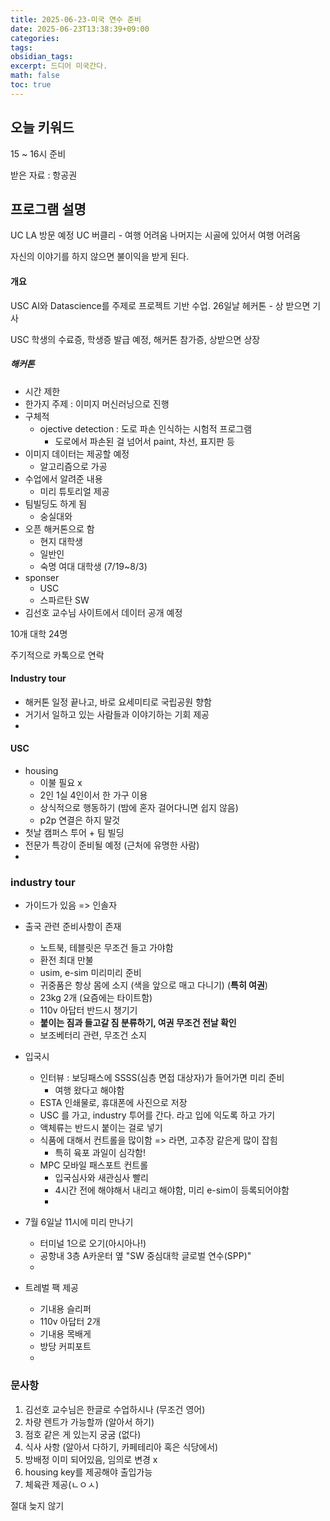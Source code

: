 ```yaml
---
title: 2025-06-23-미국 연수 준비
date: 2025-06-23T13:38:39+09:00
categories: 
tags: 
obsidian_tags: 
excerpt: 드디어 미국간다.
math: false
toc: true
---
```


## 오늘 키워드
15 ~ 16시 준비

받은 자료 : 항공권

## 프로그램 설명

UC LA 방문 예정
UC 버클리 - 여행 어려움
나머지는 시골에 있어서 여행 어려움

자신의 이야기를 하지 않으면 불이익을 받게 된다.

#### 개요
USC AI와 Datascience를 주제로 프로젝트 기반 수업.
26일날 헤커톤 - 상 받으면 기사

USC 학생의 수료증, 학생증 발급 예정, 해커톤 참가증, 상받으면 상장
##### 해커톤
- 시간 제한 
- 한가지 주제 : 이미지 머신러닝으로 진행
- 구체적
	- ojective detection : 도로 파손 인식하는 시험적 프로그램
		- 도로에서 파손된 걸 넘어서 paint, 차선, 표지판 등
- 이미지 데이터는 제공할 예정
	- 알고리즘으로 가공
- 수업에서 알려준 내용
	- 미리 튜토리얼 제공
- 팀빌딩도 하게 됨
	- 숭실대와 
- 오픈 해커톤으로 함
	- 현지 대학생
	- 일반인
	- 숙명 여대 대학생 (7/19~8/3)
- sponser
	- USC
	- 스파르탄 SW
- 김선호 교수님 사이트에서 데이터 공개 예정

10개 대학 24명

주기적으로 카톡으로 연락

#### Industry tour
- 해커톤 일정 끝나고, 바로 요세미티로 국립공원 향함
- 거기서 일하고 있는 사람들과 이야기하는 기회 제공
- 

#### USC
- housing
	- 이불 필요 x
	- 2인 1실 4인이서 한 가구 이용
	- 상식적으로 행동하기 (밤에 혼자 걸어다니면 쉽지 않음)
	- p2p 연결은 하지 말것
- 첫날 캠퍼스 투어 + 팀 빌딩
- 전문가 특강이 준비될 예정 (근처에 유명한 사람)
- 

### industry tour
- 가이드가 있음 => 인솔자
- 출국 관련 준비사항이 존재
	- 노트북, 테블릿은 무조건 들고 가야함
	- 환전 최대 만불
	- usim, e-sim 미리미리 준비
	- 귀중품은 항상 몸에 소지 (색을 앞으로 매고 다니기) (**특히 여권**)
	- 23kg 2개 (요즘에는 타이트함)
	- 110v 아답터 반드시 챙기기
	- **붙이는 짐과 들고갈 짐 분류하기, 여권 무조건 전날 확인**
	- 보조베터리 관련, 무조건 소지
- 입국시
	- 인터뷰 : 보딩패스에 SSSS(심층 면접 대상자)가 들어가면 미리 준비
		- 여행 왔다고 해야함
	- ESTA 인쇄물로, 휴대폰에 사진으로 저장
	- USC 를 가고, industry 투어를 간다. 라고 입에 익도록 하고 가기
	- 액체류는 반드시 붙이는 걸로 넣기
	- 식품에 대해서 컨트롤을 많이함 => 라면, 고추장 같은게 많이 잡힘
		- 특히 육포 과일이 심각함!
	- MPC 모바일 패스포트 컨트롤
		- 입국심사와 새관심사 빨리
		- 4시간 전에 해야해서 내리고 해야함, 미리 e-sim이 등록되어야함
		- 

- 7월 6일날 11시에 미리 만나기
	- 터미널 1으로 오기(아시아나!)
	- 공항내 3층 A카운터 옆 "SW 중심대학 글로벌 연수(SPP)"
	- 
- 트레벌 팩 제공
	- 기내용 슬리퍼
	- 110v 아답터 2개
	- 기내용 목배게
	- 방당 커피포트
	- 
### 문사항
1. 김선호 교수님은 한글로 수업하시나 (무조건 영어)
2. 차량 렌트가 가능할까 (알아서 하기)
3. 점호 같은 게 있는지 궁굼 (없다)
4. 식사 사항 (알아서 다하기, 카페테리아 혹은 식당에서)
5. 방배정 이미 되어있음, 임의로 변경 x
6. housing key를 제공해야 출입가능
7. 체육관 제공(ㄴㅇㅅ)

절대 늦지 않기


